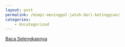 ```yaml
---
layout: post
permalink: /mimpi-meninggal-jatuh-dari-ketinggian/
categories:
    - Uncategorized
---
```


[Baca Selengkapnya](/07)